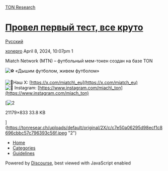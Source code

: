 [TON Research](/)

# [Провел первый тест, все круто](/t/topic/10380)

[Русский](/c/ru/49) 

    

[xonepro](https://tonresear.ch/u/xonepro)   April 8, 2024, 10:07pm  1

Miatch Network (MTN) – футбольный мем-токен создан на базе TON

![:soccer:](https://tonresear.ch/images/emoji/twitter/soccer.png?v=12 ":soccer:") «Дышим футболом, живем футболом»

![:rotating_light:](https://tonresear.ch/images/emoji/twitter/rotating_light.png?v=12 ":rotating_light:")Наш X: [https://x.com/miatch\_eu](https://x.com/miatch_eu)  
![:calling:](https://tonresear.ch/images/emoji/twitter/calling.png?v=12 ":calling:") Instagram: [https://www.instagram.com/miach\_ton](https://www.instagram.com/miach_ton)  

[![2](https://tonresear.ch/uploads/default/optimized/2X/c/c7e50a06295d98ecf1c8696cbbc57c796393c56f_2_690x487.jpeg)

21179×833 33.8 KB

](https://tonresear.ch/uploads/default/original/2X/c/c7e50a06295d98ecf1c8696cbbc57c796393c56f.jpeg "2")

 

*   [Home](/)
*   [Categories](/categories)
*   [Guidelines](/guidelines)

Powered by [Discourse](https://www.discourse.org), best viewed with JavaScript enabled